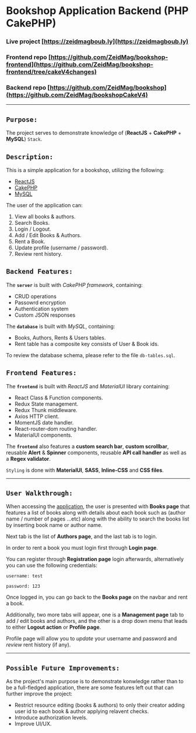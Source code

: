 # Bookshop Application Backend (PHP CakePHP)

### Live project [https://zeidmagboub.ly](https://zeidmagboub.ly)

### Frontend repo [https://github.com/ZeidMag/bookshop-frontend](https://github.com/ZeidMag/bookshop-frontend/tree/cakeV4changes)

### Backend repo [https://github.com/ZeidMag/bookshop](https://github.com/ZeidMag/bookshopCakeV4)

---

## `Purpose:`

The project serves to demonstrate knowledge of (**ReactJS** + **CakePHP** + **MySQL**) `Stack`.

## `Description:`

This is a simple application for a bookshop, utilizing the following:

- [ReactJS](https://reactjs.org/)
- [CakePHP](https://cakephp.org/)
- [MySQL](https://www.mysql.com/)

The user of the application can:

1. View all books & authors.
2. Search Books.
3. Login / Logout.
4. Add / Edit Books & Authors.
5. Rent a Book.
6. Update profile (username / password).
7. Review rent history.

## `Backend Features:`

The **`server`** is built with _CakePHP framework_, containing:

- CRUD operations
- Passowrd encryption
- Authentication system
- Custom JSON responses

The **`database`** is built with _MySQL_, containing:

- Books, Authors, Rents & Users tables.
- Rent table has a composite key consists of User & Book ids.

To review the database schema, please refer to the file `db-tables.sql`.

## `Frontend Features:`

The **`frontend`** is built with _ReactJS_ and _MaterialUI_ library containing:

- React Class & Function components.
- Redux State management.
- Redux Thunk middleware.
- Axios HTTP client.
- MomentJS date handler.
- React-router-dom routing handler.
- MaterialUI components.

The **`frontend`** also features a **custom search bar**, **custom scrollbar**, reusable **Alert** & **Spinner** components, reusable **API call handler** as well as a **Regex validator**.

`Styling` is done with **MaterialUI**, **SASS**, **Inline-CSS** and **CSS files**.

---

## `User Walkthrough:`

When accessing the [application](https://zeidmagboub.ly/bookshop), the user is presented with **Books page** that features a list of books along with details about each book such as (author name / number of pages ...etc) along with the ability to search the books list by inserting book name or author name.

Next tab is the list of **Authors page**, and the last tab is to login.

In order to rent a book you must login first through **Login page**.

You can register through **Registration page** login afterwards, alternatively you can use the following credentials:

```
username: test
```

```
password: 123
```

Once logged in, you can go back to the **Books page** on the navbar and rent a book.

Additionally, two more tabs will appear, one is a **Management page** tab to add / edit books and authors, and the other is a drop down menu that leads to either **Logout action** or **Profile page**.

Profile page will allow you to _update_ your username and password and _review_ rent history (if any).

---

## `Possible Future Improvements:`

As the project's main purpose is to demonstrate konwledge rather than to be a full-fledged application, there are some features left out that can further improve the project:

- Restrict resource editing (books & authors) to only their creator adding user id to each book & author applying relavent checks.
- Introduce authorization levels.
- Improve UI/UX.
